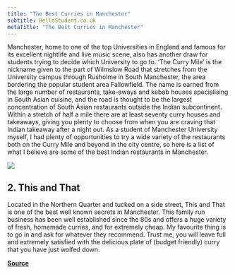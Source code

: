 ```yaml
---
title: "The Best Curries in Manchester"
subtitle: HelloStudent.co.uk
metaTitle: "The Best Curries in Manchester"
---
```


Manchester, home to one of the top Universities in England and famous for its excellent nightlife and live music scene, also has another draw for students trying to decide which University to go to. ‘The Curry Mile’ is the nickname given to the part of Wilmslow Road that stretches from the University campus through Rusholme in South Manchester, the area bordering the popular student area Fallowfield. The name is earned from the large number of restaurants, take-aways and kebab houses specialising in South Asian cuisine, and the road is thought to be the largest concentration of South Asian restaurants outside the Indian subcontinent. Within a stretch of half a mile there are at least seventy curry houses and takeaways, giving you plenty to choose from when you are craving that Indian takeaway after a night out. As a student of Manchester University myself, I had plenty of opportunities to try a wide variety of the restaurants both on the Curry Mile and beyond in the city  centre, so here is a list of what I believe are some of the best Indian restaurants in Manchester.

![](https://www.hellostudent.co.uk/propeller/uploads/2019/09/This-and-That-Northern-Quarter-785x486-720x486.jpg)

## 2. This and That

Located in the Northern Quarter and tucked on a side street, This and That is one of the best well known secrets in Manchester. This family run business has been well established since the 80s and offers a huge variety of fresh, homemade curries, and for extremely cheap. My favourite thing is to go in and ask for whatever they recommend. Trust me, you will leave full and extremely satisfied with the delicious plate of (budget friendly) curry that you have just wolfed down.

**[Source](https://www.hellostudent.co.uk/2019/09/the-best-curries-in-manchester/)**
